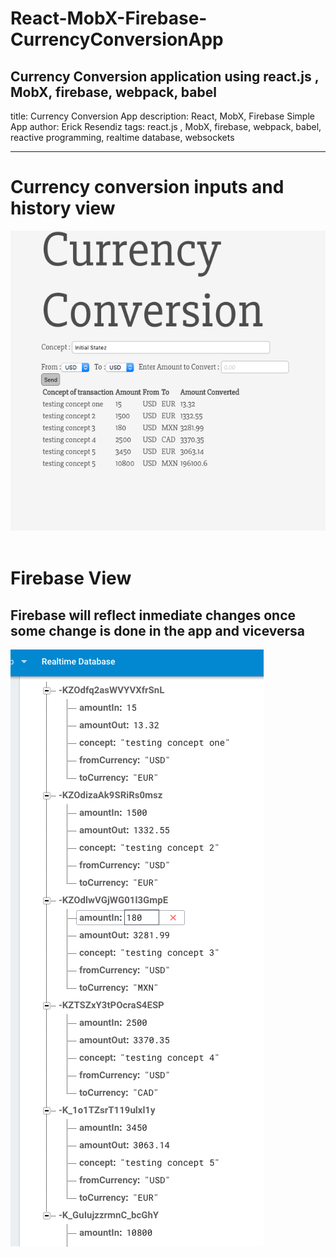 # React-MobX-Firebase-CurrencyConversionApp

Currency Conversion application using react.js , MobX, firebase, webpack, babel
---
title: Currency Conversion App
description: React, MobX, Firebase Simple App
author: Erick Resendiz
tags: react.js , MobX, firebase, webpack, babel, reactive programming, realtime database, websockets

---

Currency conversion inputs and history view
=========
![Alt text](/images/1.png?raw=true "Optional Title")
<br />
<br />


Firebase View
=========
## Firebase will reflect inmediate changes once some change is done in the app and viceversa
![Alt text](/images/2.png?raw=true "Optional Title")
<br />
<br />



